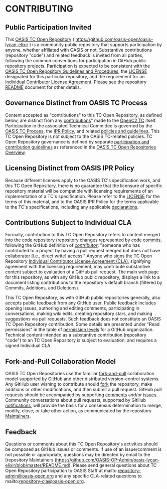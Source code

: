 # CONTRIBUTING

## Public Participation Invited

This [OASIS TC Open Repository](https://www.oasis-open.org/resources/open-repositories) ( https://github.com/oasis-open/oasis-lycan-elixir ) is a community public repository that supports participation by anyone, whether affiliated with OASIS or not.  Substantive contributions (repository "code") and related feedback is invited from all parties, following the common conventions for participation in GitHub public repository projects.  Participation is expected to be consistent with the [OASIS TC Open Repository Guidelines and Procedures](https://www.oasis-open.org/policies-guidelines/open-repositories), the [LICENSE](https://github.com/OASIS-OP-Admin/oasis-lycan-elixir/blob/master/LICENSE.md) designated for this particular repository, and the requirement for an [Individual Contributor License Agreement](https://www.oasis-open.org/resources/open-repositories/cla/individual-cla). Please see the repository [README](https://github.com/OASIS-OP-Admin/oasis-lycan-elixir/blob/master/README.md) document for other details.

## Governance Distinct from OASIS TC Process

Content accepted as "contributions" to this TC Open Repository, as defined below, are distinct from any [contributions](https://www.oasis-open.org/policies-guidelines/ipr#contributions)" made to the [OpenC2 TC](https://www.oasis-open.org/committees/openc2/) itself.  Participation in the associated Technical Committee is governed by the [OASIS TC Process](https://www.oasis-open.org/policies-guidelines/tc-process), the [IPR Policy](https://www.oasis-open.org/policies-guidelines/ipr), and related [policies and guidelines](https://www.oasis-open.org/policies-guidelines/).  This TC Open Repository is not subject to the OASIS TC-related policies. TC Open Repository governance is defined by separate [participation and contribution guidelines](https://www.oasis-open.org/policies-guidelines/open-repositories) as referenced in the [OASIS TC Open Repositories Overview](https://www.oasis-open.org/resources/open-repositories/).

## Licensing Distinct from OASIS IPR Policy

Because different licenses apply to the OASIS TC's specification work, and this TC Open Repository, there is no guarantee that the licensure of specific repository material will be compatible with licensing requirements of an implementation of a TC's specification.  Please refer to the [LICENSE](https://github.com/OASIS-OP-Admin/oasis-lycan-elixir/blob/master/LICENSE.md) for the terms of this material, and to the OASIS IPR Policy for the terms applicable to the TC's specifications, including any applicable [declarations](https://www.oasis-open.org/committees/openc2/ipr.php).

## Contributions Subject to Individual CLA

Formally, contribution to this TC Open Repository refers to content merged into the code repository (repository changes represented by code [commits](https://github.com/oasis-open/oasis-lycan-elixir/commits/master), following the GitHub definition of *[contributor](https://help.github.com/articles/github-glossary/#contributor)*: "someone who has contributed to a project by having a pull request merged but does not have collaborator [i.e., direct write] access."  Anyone who signs the TC Open Repository [Individual Contributor License Agreement (CLA)](https://www.oasis-open.org/resources/open-repositories/cla/individual-cla), signifying agreement with the licensing requirement, may contribute substantive content subject to evaluation of a GitHub pull request.  The main web page for this repository, as with any GitHub public repository, displays a link to a document listing contributions to the repository's default branch (filtered by Commits, Additions, and Deletions).

This TC Open Repository, as with GitHub public repositories generally, also accepts public feedback from any GitHub user.  Public feedback includes opening issues, authoring and editing comments, participating in conversations, making wiki edits, creating repository stars, and making suggestions via pull requests.  Such feedback does not constitute an OASIS TC Open Repository contribution. Some details are presented under "Read permissions" in the table of [permission levels](https://help.github.com/articles/repository-permission-levels-for-an-organization/) for a GitHub organization.  Technical content intended as a substantive contribution (repository "code") to an TC Open Repository is subject to evaluation, and requires a signed Individual CLA.

## Fork-and-Pull Collaboration Model

OASIS TC Open Repositories use the familiar [fork-and-pull](https://help.github.com/articles/using-pull-requests/#fork--pull) collaboration model supported by GitHub and other distributed version-control systems. Any GitHub user wishing to contribute should [fork](https://help.github.com/articles/github-glossary/#fork) the repository, make additions or other modifications, and then submit a pull request.  GitHub pull requests should be accompanied by supporting [comments](https://help.github.com/articles/commenting-on-the-diff-of-a-pull-request/) and/or [issues](https://help.github.com/articles/about-issues/). Community conversations about pull requests, supported by GitHub [notifications](https://help.github.com/articles/about-notifications/), will provide the basis for a consensus determination to merge, modify, close, or take other action, as communicated by the repository [Maintainers](https://www.oasis-open.org/resources/open-repositories/maintainers-guide).

## Feedback

Questions or comments about this TC Open Repository's activities should be composed as GitHub issues or comments. If use of an issue/comment is not possible or appropriate, questions may be directed by email to the [repository Maintainers (https://github.com/OASIS-OP-Admin/oasis-lycan-elixir/blob/master/README.md). Please send general questions about TC Open Repository participation to OASIS Staff at mailto:repository-admin@oasis-open.org and any specific CLA-related questions to mailto:repository-cla@oasis-open.org.
